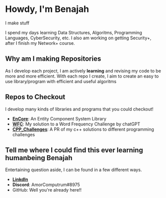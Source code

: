 # Howdy, I'm Benajah
I make stuff

I spend my days learning Data Structures, Algoritms, Programming Languages, CyberSecurity, etc.
I also am working on getting Security+, after I finish my Network+ course.

## Why am I making Repositories
As I develop each project, I am actively **learning** and revising my code to be more and more efficient.
With each repo I create, I aim to create an easy to use library/program with efficient and useful algoritms

## Repos to Checkout
I develop many kinds of libraries and programs that you could checkout!
* [**EnCore**](https://github.com/Bjathneas/EnCore): An Entity Component System Library
* [**WFC**](https://github.com/Bjathneas/WFC): My solution to a Word Frequency Challenge by chatGPT
* [**CPP_Challenges**](https://github.com/Bjathneas/CPP_Challenges): A PR of my c++ solutions to different programming challenges

## Tell me where I could find this ever learning humanbeing Benajah
Entertaining question aside, I can be found in a few different ways.
* [**LinkdIn**](https://www.linkedin.com/in/benajah-baskin-22a284260/)
* **Discord**: AmorComputrum#8975
* GitHub: Well you're already here!!

<!---
Bjathneas/Bjathneas is a ✨ special ✨ repository because its `README.md` (this file) appears on your GitHub profile.
You can click the Preview link to take a look at your changes.
--->
